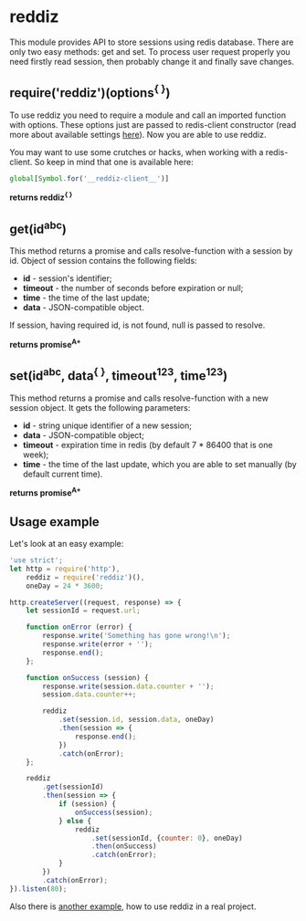 # reddiz
This module provides API to store sessions using redis database. There are only two easy methods: get and set. To process user request properly you need firstly read session, then probably change it and finally save changes.

## require('reddiz')(options<sup>{ }</sup>)
To use reddiz you need to require a module and call an imported function with options. These options just are passed to redis-client constructor (read more about available settings [here](https://github.com/NodeRedis/node_redis)). Now you are able to use reddiz.

You may want to use some crutches or hacks, when working with a redis-client. So keep in mind that one is available here:
```javascript
global[Symbol.for('__reddiz-client__')]
```

**returns reddiz<sup>{ }</sup>**

## get(id<sup>abc</sup>)
This method returns a promise and calls resolve-function with a session by id. Object of session contains the following fields:
+ **id** - session's identifier;
+ **timeout** - the number of seconds before expiration or null;
+ **time** - the time of the last update;
+ **data** - JSON-compatible object.

If session, having required id, is not found, null is passed to resolve.

**returns promise<sup>A+</sup>**

## set(id<sup>abc</sup>, data<sup>{ }</sup>, timeout<sup>123</sup>, time<sup>123</sup>)
This method returns a promise and calls resolve-function with a new session object. It gets the following parameters:
+ **id** - string unique identifier of a new session;
+ **data** - JSON-compatible object;
+ **timeout** - expiration time in redis (by default 7 * 86400 that is one week);
+ **time** - the time of the last update, which you are able to set manually (by default current time).

**returns promise<sup>A+</sup>**

## Usage example
Let's look at an easy example:
```javascript
'use strict';
let http = require('http'),
    reddiz = require('reddiz')(),
    oneDay = 24 * 3600;

http.createServer((request, response) => {
    let sessionId = request.url;

    function onError (error) {
        response.write('Something has gone wrong!\n');
        response.write(error + '');
        response.end();
    };

    function onSuccess (session) {
        response.write(session.data.counter + '');
        session.data.counter++;

        reddiz
            .set(session.id, session.data, oneDay)
            .then(session => {
                response.end();
            })
            .catch(onError);
    };

    reddiz
        .get(sessionId)
        .then(session => {
            if (session) {
                onSuccess(session);
            } else {
                reddiz
                    .set(sessionId, {counter: 0}, oneDay)
                    .then(onSuccess)
                    .catch(onError);
            }
        })
        .catch(onError);
}).listen(80);
```
Also there is [another example](https://github.com/Enet/demo-es2015), how to use reddiz in a real project.
